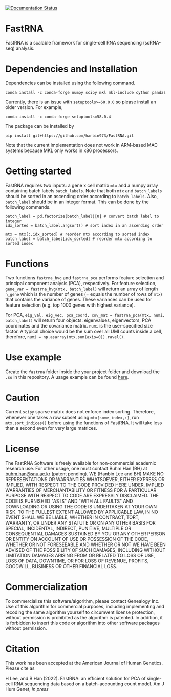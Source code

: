 [![Documentation Status](https://readthedocs.org/projects/fastrna/badge/?version=latest)](https://fastrna.readthedocs.io/en/latest/?badge=latest)

# FastRNA
FastRNA is a scalable framework for single-cell RNA sequencing (scRNA-seq) analysis.

# Dependencies and Installation
Dependencies can be installed using the following command.

```
conda install -c conda-forge numpy scipy mkl mkl-include cython pandas
```

Currently, there is an issue with `setuptools>=60.0.0` so please install an older version.
For example,

```
conda install -c conda-forge setuptools=58.0.4
```

The package can be installed by
```
pip install git+https://github.com/hanbin973/FastRNA.git
```

Note that the current implementation does not work in ARM-based MAC systems because MKL only works in x86 processors.

# Getting started
FastRNA requires two inputs: a gene x cell matrix `mtx` and a numpy array containing batch labels `batch_labels`.
Note that both `mtx` and `batch_labels` should be sorted in an ascending order according to `batch_labels`.
Also, `batch_label` should be in an integer format.
This can be done by the following commands.

```
batch_label = pd.factorize(batch_label)[0] # convert batch label to integer
idx_sorted = batch_label.argsort() # sort index in an ascending order

mtx = mtx[:,idx_sorted] # reorder mtx according to sorted index
batch_label = batch_label[idx_sorted] # reorder mtx according to sorted index
```

# Functions
Two functions `fastrna_hvg` and `fastrna_pca` performs feature selection and principal component analysis (PCA), respectively.
For feature selection,
	```
		gene_var = fastrna_hvg(mtx, batch_label)
	```
will return an array of length `n_gene` which is the number of genes (= equals the number of rows of `mtx`) that contains the variance of genes.
These variances can be used for feature selection (e.g. top 1000 genes with highest variance).

For PCA,
	```
		eig_val, eig_vec, pca_coord, cov_mat = fastrna_pca(mtx, numi, batch_label)
	```
will return four objects: eigenvalues, eigenvectors, PCA coordinates and the covariance matrix.
`numi` is the user-specified size factor.
A typical choice would be the sum over all UMI counts inside a cell, therefore, `numi = np.asarray(mtx.sum(axis=0)).ravel()`.

# Use example 
Create the `fastrna` folder inside the your project folder and download the `.so` in this repository.
A usage example can be found [here](https://github.com/hanbin973/FastRNA_paper).

# Caution
Current `scipy` sparse matrix does not enforce index sorting.
Therefore, whenever one takes a row subset using `mtx[some_index,:]`, run
	```
	mtx.sort_indices()
	```
before using the functions of FastRNA.
It will take less than a second even for very large matrices.

# License
The FastRNA Software is freely available for non-commercial academic research use. For other usage, one must contact Buhm Han (BH) at buhm.han@snu.ac.kr (patent pending). WE (Hanbin Lee and BH) MAKE NO REPRESENTATIONS OR WARRANTIES WHATSOEVER, EITHER EXPRESS OR IMPLIED, WITH RESPECT TO THE CODE PROVIDED HERE UNDER. IMPLIED WARRANTIES OF MERCHANTABILITY OR FITNESS FOR A PARTICULAR PURPOSE WITH RESPECT TO CODE ARE EXPRESSLY DISCLAIMED. THE CODE IS FURNISHED "AS IS" AND "WITH ALL FAULTS" AND DOWNLOADING OR USING THE CODE IS UNDERTAKEN AT YOUR OWN RISK. TO THE FULLEST EXTENT ALLOWED BY APPLICABLE LAW, IN NO EVENT SHALL WE BE LIABLE, WHETHER IN CONTRACT, TORT, WARRANTY, OR UNDER ANY STATUTE OR ON ANY OTHER BASIS FOR SPECIAL, INCIDENTAL, INDIRECT, PUNITIVE, MULTIPLE OR CONSEQUENTIAL DAMAGES SUSTAINED BY YOU OR ANY OTHER PERSON OR ENTITY ON ACCOUNT OF USE OR POSSESSION OF THE CODE, WHETHER OR NOT FORESEEABLE AND WHETHER OR NOT WE HAVE BEEN ADVISED OF THE POSSIBILITY OF SUCH DAMAGES, INCLUDING WITHOUT LIMITATION DAMAGES ARISING FROM OR RELATED TO LOSS OF USE, LOSS OF DATA, DOWNTIME, OR FOR LOSS OF REVENUE, PROFITS, GOODWILL, BUSINESS OR OTHER FINANCIAL LOSS.

# Commercialization
To commercialize this software/algorithm, please contact Genealogy Inc. Use of this algorithm for commercial purposes, including implementing and recoding the same algorithm yourself to circumvent license protection, without permission is prohibited as the algorithm is patented. In addition, it is forbidden to insert this code or algorithm into other software packages without permission.

# Citation
This work has been accepted at the American Journal of Human Genetics.
Please cite as

   H Lee, and B Han (2022). FastRNA: an efficient solution for PCA of single-cell RNA sequencing data based on a batch-accounting count model. Am J Hum Genet, _in press_
